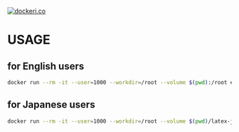 [![dockeri.co](https://dockeri.co/image/eisoku9618/latex)](https://hub.docker.com/r/eisoku9618/latex)

# USAGE

## for English users

```bash
docker run --rm -it --user=1000 --workdir=/root --volume $(pwd):/root eisoku9618/latex /bin/bash -c "latexmk -pvc main.tex"
```

## for Japanese users

```bash
docker run --rm -it --user=1000 --workdir=/root --volume $(pwd)/latex-japanese:/root eisoku9618/latex:latex-japanese /bin/bash -c "latexmk -pvc main.tex"
```
